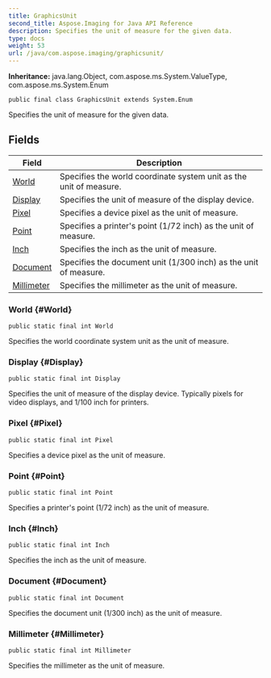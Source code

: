 ```yaml
---
title: GraphicsUnit
second_title: Aspose.Imaging for Java API Reference
description: Specifies the unit of measure for the given data.
type: docs
weight: 53
url: /java/com.aspose.imaging/graphicsunit/
---
```

**Inheritance:**
java.lang.Object, com.aspose.ms.System.ValueType, com.aspose.ms.System.Enum
```
public final class GraphicsUnit extends System.Enum
```

Specifies the unit of measure for the given data.
## Fields

| Field | Description |
| --- | --- |
| [World](#World) | Specifies the world coordinate system unit as the unit of measure. |
| [Display](#Display) | Specifies the unit of measure of the display device. |
| [Pixel](#Pixel) | Specifies a device pixel as the unit of measure. |
| [Point](#Point) | Specifies a printer's point (1/72 inch) as the unit of measure. |
| [Inch](#Inch) | Specifies the inch as the unit of measure. |
| [Document](#Document) | Specifies the document unit (1/300 inch) as the unit of measure. |
| [Millimeter](#Millimeter) | Specifies the millimeter as the unit of measure. |
### World {#World}
```
public static final int World
```


Specifies the world coordinate system unit as the unit of measure.

### Display {#Display}
```
public static final int Display
```


Specifies the unit of measure of the display device. Typically pixels for video displays, and 1/100 inch for printers.

### Pixel {#Pixel}
```
public static final int Pixel
```


Specifies a device pixel as the unit of measure.

### Point {#Point}
```
public static final int Point
```


Specifies a printer's point (1/72 inch) as the unit of measure.

### Inch {#Inch}
```
public static final int Inch
```


Specifies the inch as the unit of measure.

### Document {#Document}
```
public static final int Document
```


Specifies the document unit (1/300 inch) as the unit of measure.

### Millimeter {#Millimeter}
```
public static final int Millimeter
```


Specifies the millimeter as the unit of measure.


